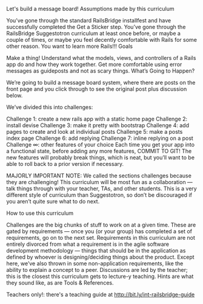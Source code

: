 Let's build a message board!
Assumptions made by this curriculum

You’ve gone through the standard RailsBridge installfest and have successfully completed the Get a Sticker step.
You’ve gone through the RailsBridge Suggestotron curriculum at least once before, or maybe a couple of times, or maybe you feel decently comfortable with Rails for some other reason.
You want to learn more Rails!!!
Goals

Make a thing!
Understand what the models, views, and controllers of a Rails app do and how they work together.
Get more comfortable using error messages as guideposts and not as scary things.
What’s Going to Happen?

We’re going to build a message board system, where there are posts on the front page and you click through to see the original post plus discussion below.

We’ve divided this into challenges:

Challenge 1: create a new rails app with a static home page
Challenge 2: install devise
Challenge 3: make it pretty with bootstrap
Challenge 4: add pages to create and look at individual posts
Challenge 5: make a posts index page
Challenge 6: add replying
Challenge 7: inline replying on a post
Challenge ∞: other features of your choice
Each time you get your app into a functional state, before adding any more features, COMMIT TO GIT! The new features will probably break things, which is neat, but you’ll want to be able to roll back to a prior version if necessary.

MAJORLY IMPORTANT NOTE: We called the sections challenges because they are challenging! This curriculum will be most fun as a collaboration — talk things through with your teacher, TAs, and other students. This is a very different style of curriculum than Suggestotron, so don’t be discouraged if you aren’t quite sure what to do next.

How to use this curriculum

Challenges are the big chunks of stuff to work on at a given time. These are gated by requirements — once you (or your group) has completed a set of requirements, go on to the next set.
Requirements in this curriculum are not entirely divorced from what a requirement is in the agile software development methodology — things that should be in the application as defined by whoever is designing/deciding things about the product. Except here, we’ve also thrown in some non-application requirements, like the ability to explain a concept to a peer.
Discussions are led by the teacher; this is the closest this curriculum gets to lecture-y teaching.
Hints are what they sound like, as are Tools & References.

Teachers only!: there's a teaching guide at http://bit.ly/int-railsbridge-guide
